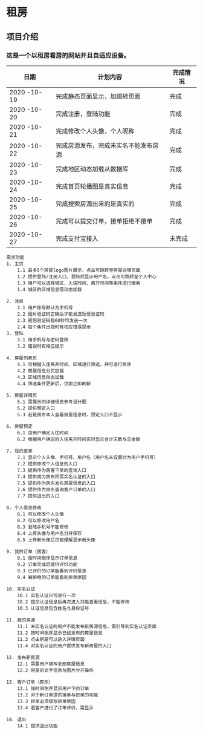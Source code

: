 <h1>租房</h1>
<h2>项目介绍</h2>
<h3>这是一个以租房看房的网站并且自适应设备。</h3>

| 日期 | 计划内容  | 完成情况  |
|  ----  | ----   | ---- |
| 2020 -10-19 | 完成静态页面显示，加跳转页面 |完成 |
| 2020 -10-20 | 完成注册，登陆功能 |完成 |
| 2020 -10-21 | 完成修改个人头像，个人昵称 |完成 |
| 2020 -10-22 | 完成房源发布，完成未实名不能发布房源 |完成 |
| 2020 -10-23 | 完成地区动态加载从数据库 |完成 |
| 2020 -10-24 | 完成首页轮播图是真实信息 |完成 |
| 2020 -10-25 | 完成搜索房源出来的是真实的 |完成 |
| 2020 -10-26 | 完成可以提交订单，接单拒绝不接单 |完成 |
| 2020 -10-27 | 完成支付宝接入 |未完成 |








```
需求功能
1. 主页
    1.1 最多5个房屋logo图片展示，点击可跳转至房屋详情页面
    1.2 提供登陆/注册入口，登陆后显示用户名，点击可跳转至个人中心
    1.3 用户可以选择城区、入住时间、离开时间等条件进行搜索
    1.4 城区的区域信息需动态加载

2. 注册
    2.1 用户账号默认为手机号
    2.2 图片验证码正确后才能发送短信验证码
    2.3 短信验证码每60秒可发送一次
    2.4 每个条件出错时有相应错误提示
3. 登陆
    3.1 用手机号与密码登陆
    3.2 错误时有相应提示

4. 房屋列表页
    4.1 可根据入住离开时间、区域进行筛选，并可进行排序
    4.2 房屋信息分页加载
    4.3 区域信息动态加载
    4.4 筛选条件更新后，页面立即刷新

5. 房屋详情页
    5.1 需展示的详细信息参考设计图
    5.2 提供预定入口
    5.3 若是房东本人查看房屋信息时，预定入口不显示

6. 房屋预定
    6.1 由用户确定入住时间
    6.2 根据用户确定的入住离开时间实时显示合计天数与总金额

7. 我的爱家
    7.1 显示个人头像、手机号、用户名（用户名未设置时为用户手机号）
    7.2 提供修改个人信息的入口
    7.3 提供作为房客下单的查询入口
    7.4 提供成为房东所需实名认证的入口
    7.5 提供作为房东发布房屋信息的入口
    7.6 提供作为房东查询客户订单的入口
    7.7 提供退出的入口

8. 个人信息修改
    8.1 可以修改个人头像
    8.2 可以修改用户名
    8.3 登陆手机号不能修改
    8.4 上传头像与用户名分开保存
    8.5 上传新头像后页面理解显示新头像

9. 我的订单（房客）
    9.1 按时间倒序显示订单信息
    9.2 订单完成后提供评价功能
    9.3 已评价的订单能看到评价信息
    9.4 被拒绝的订单能看到拒单原因

10. 实名认证
    10.1 实名认证只可进行一次
    10.2 提交认证信息后再次进入只能查看信息，不能修改
    10.3 认证信息包含姓名与身份证号

11. 我的房源
    11.1 未实名认证的用户不能发布新房源信息，需引导到实名认证页面
    11.2 按时间倒序显示已经发布的房屋信息
    11.3 点击房屋可以进入详情页面
    11.4 对实名认证的用户提供发布新房屋的入口

12. 发布新房源
    12.1 需要用户填写全部房屋信息
    12.2 房屋的文字信息与图片分开操作

13. 客户订单（房东）
    13.1 按时间倒序显示用户下的订单
    13.2 对于新订单提供接单与拒单的功能
    13.3 拒单必须填写拒单原因
    13.4 若客户进行了订单评价，需显示

14. 退出
    14.1 提供退出功能
```